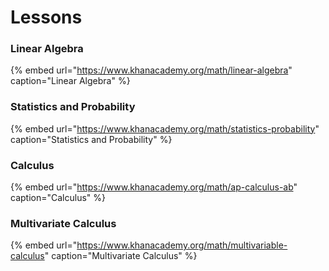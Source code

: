 # Lessons

### Linear Algebra

{% embed url="https://www.khanacademy.org/math/linear-algebra" caption="Linear Algebra" %}

### Statistics and Probability

{% embed url="https://www.khanacademy.org/math/statistics-probability" caption="Statistics and Probability" %}

### Calculus

{% embed url="https://www.khanacademy.org/math/ap-calculus-ab" caption="Calculus" %}

### Multivariate Calculus

{% embed url="https://www.khanacademy.org/math/multivariable-calculus" caption="Multivariate Calculus" %}

